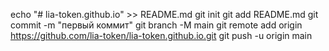 echo "# lia-token.github.io" >> README.md 
git init 
git add README.md 
git commit -m "первый коммит" 
git branch -M main 
git remote add origin https://github.com/lia-token/lia-token.github.io.git
 git push -u origin main
